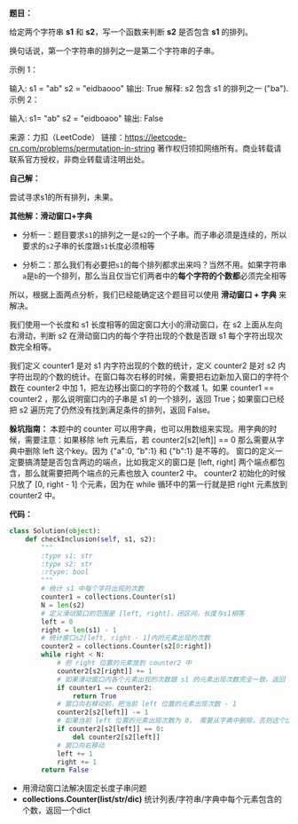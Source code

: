 **题目：**


给定两个字符串 **s1** 和 **s2**，写一个函数来判断 **s2** 是否包含 **s1** 的排列。

换句话说，第一个字符串的排列之一是第二个字符串的子串。

示例 1：

输入: s1 = "ab" s2 = "eidbaooo"
输出: True
解释: s2 包含 s1 的排列之一 ("ba").
示例 2：

输入: s1= "ab" s2 = "eidboaoo"
输出: False

来源：力扣（LeetCode）
链接：https://leetcode-cn.com/problems/permutation-in-string
著作权归领扣网络所有。商业转载请联系官方授权，非商业转载请注明出处。



**自己解：**

尝试寻求s1的所有排列，未果。



**其他解：滑动窗口+字典**

- 分析一：题目要求`s1`的排列之一是`s2`的一个子串。而子串必须是连续的，所以要求的`s2`子串的长度跟`s1`长度必须相等 

- 分析二：那么我们有必要把`s1`的每个排列都求出来吗？当然不用。如果字符串`a`是`b`的一个排列，那么当且仅当它们两者中的**每个字符的个数都**必须完全相等


所以，根据上面两点分析，我们已经能确定这个题目可以使用 **滑动窗口 + 字典** 来解决。

我们使用一个长度和 s1 长度相等的固定窗口大小的滑动窗口，在 s2 上面从左向右滑动，判断 s2 在滑动窗口内的每个字符出现的个数是否跟 s1 每个字符出现次数完全相等。

我们定义 counter1 是对 s1 内字符出现的个数的统计，定义 counter2 是对 s2 内字符出现的个数的统计。在窗口每次右移的时候，需要把右边新加入窗口的字符个数在 counter2 中加 1，把左边移出窗口的字符的个数减 1。如果 counter1 == counter2 ，那么说明窗口内的子串是 s1  的一个排列，返回 True；如果窗口已经把 s2 遍历完了仍然没有找到满足条件的排列，返回 False。

**躲坑指南：**
本题中的 counter 可以用字典，也可以用数组来实现。用字典的时候，需要注意：如果移除 left 元素后，若 counter2[s2[left]] == 0 那么需要从字典中删除 left 这个key。因为 {"a":0, "b":1} 和 {"b":1} 是不等的。
窗口的定义一定要搞清楚是否包含两边的端点，比如我定义的窗口是 [left, right] 两个端点都包含，那么就需要把两个端点的元素也放入 counter2 中。
counter2 初始化的时候只放了 [0, right - 1] 个元素，因为在 while 循环中的第一行就是把 right 元素放到 counter2 中。

**代码：**

```python
class Solution(object):
    def checkInclusion(self, s1, s2):
        """
        :type s1: str
        :type s2: str
        :rtype: bool
        """
        # 统计 s1 中每个字符出现的次数
        counter1 = collections.Counter(s1)
        N = len(s2)
        # 定义滑动窗口的范围是 [left, right]，闭区间，长度与s1相等
        left = 0
        right = len(s1) - 1
        # 统计窗口s2[left, right - 1]内的元素出现的次数
        counter2 = collections.Counter(s2[0:right])
        while right < N:
            # 把 right 位置的元素放到 counter2 中
            counter2[s2[right]] += 1
            # 如果滑动窗口内各个元素出现的次数跟 s1 的元素出现次数完全一致，返回 True
            if counter1 == counter2:
                return True
            # 窗口向右移动前，把当前 left 位置的元素出现次数 - 1
            counter2[s2[left]] -= 1
            # 如果当前 left 位置的元素出现次数为 0， 需要从字典中删除，否则这个出现次数为 0 的元素会影响两 counter 之间的比较
            if counter2[s2[left]] == 0:
                del counter2[s2[left]]
            # 窗口向右移动
            left += 1
            right += 1
        return False
```

- 用滑动窗口法解决固定长度子串问题
- **collections.Counter(list/str/dic)**     统计列表/字符串/字典中每个元素包含的个数，返回一个dict